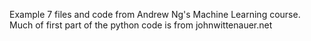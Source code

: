 Example 7 files and code from Andrew Ng's Machine Learning course.  Much of first part of the python code is from
johnwittenauer.net
